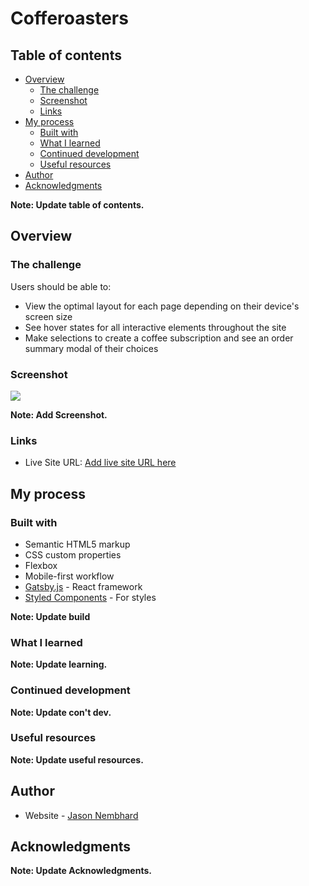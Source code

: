 # Cofferoasters

## Table of contents

- [Overview](#overview)
  - [The challenge](#the-challenge)
  - [Screenshot](#screenshot)
  - [Links](#links)
- [My process](#my-process)
  - [Built with](#built-with)
  - [What I learned](#what-i-learned)
  - [Continued development](#continued-development)
  - [Useful resources](#useful-resources)
- [Author](#author)
- [Acknowledgments](#acknowledgments)

**Note: Update table of contents.**

## Overview

### The challenge

Users should be able to:

- View the optimal layout for each page depending on their device's screen size
- See hover states for all interactive elements throughout the site
- Make selections to create a coffee subscription and see an order summary modal of their choices

### Screenshot

![](./screenshot.jpg)

**Note: Add Screenshot.**

### Links

- Live Site URL: [Add live site URL here](https://your-live-site-url.com)

## My process

### Built with

- Semantic HTML5 markup
- CSS custom properties
- Flexbox
- Mobile-first workflow
- [Gatsby.js](https://www.gatsbyjs.com) - React framework
- [Styled Components](https://styled-components.com/) - For styles

**Note: Update build**

### What I learned

**Note: Update learning.**

### Continued development

**Note: Update con't dev.**

### Useful resources

**Note: Update useful resources.**

## Author

- Website - [Jason Nembhard](https://jasonnembhard.com)

## Acknowledgments

**Note: Update Acknowledgments.**
